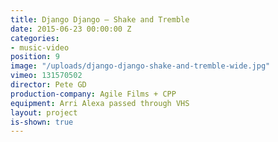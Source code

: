 ```yaml
---
title: Django Django — Shake and Tremble
date: 2015-06-23 00:00:00 Z
categories:
- music-video
position: 9
image: "/uploads/django-django-shake-and-tremble-wide.jpg"
vimeo: 131570502
director: Pete GD
production-company: Agile Films + CPP
equipment: Arri Alexa passed through VHS
layout: project
is-shown: true
---
```


